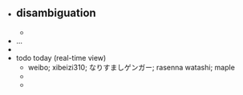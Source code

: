 - disambiguation
    - 
    - 
- ...
- 
- todo today (real-time view)
    - weibo; xibeizi310; なりすましゲンガー; rasenna watashi; maple
    - 
    - 
